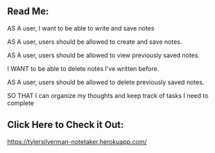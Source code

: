 ## Read Me:

AS A user, I want to be able to write and save notes

AS A user, users should be allowed to create and save notes.

AS A user, users should be allowed to view previously saved notes.

I WANT to be able to delete notes I've written before.

AS A user, users should be allowed to delete previously saved notes.

SO THAT I can organize my thoughts and keep track of tasks I need to complete


## Click Here to Check it Out:

https://tylersilverman-notetaker.herokuapp.com/
